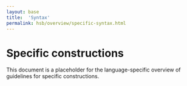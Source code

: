 ```yaml
---
layout: base
title:  'Syntax'
permalink: hsb/overview/specific-syntax.html
---
```


# Specific constructions

This document is a placeholder for the language-specific overview of
guidelines for specific constructions.
